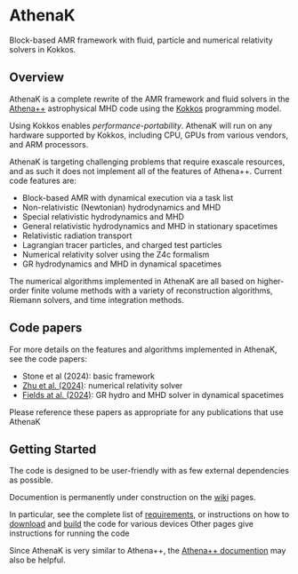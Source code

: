 # AthenaK

Block-based AMR framework with fluid, particle and numerical relativity solvers in Kokkos.

## Overview

AthenaK is a complete rewrite of the AMR framework and fluid solvers in the [Athena++](https://github.com/PrincetonUniversity/athena) astrophysical MHD code using the [Kokkos](https://kokkos.org/) programming model.

Using Kokkos enables *performance-portability*.  AthenaK will run on any hardware supported by Kokkos, including CPU, GPUs from various vendors, and ARM processors.

AthenaK is targeting challenging problems that require exascale resources, and as such it does not implement all of the features of Athena++.  Current code features are:
- Block-based AMR with dynamical execution via a task list
- Non-relativistic (Newtonian) hydrodynamics and MHD
- Special relativistic hydrodynamics and MHD
- General relativistic hydrodynamics and MHD in stationary spacetimes
- Relativistic radiation transport
- Lagrangian tracer particles, and charged test particles
- Numerical relativity solver using the Z4c formalism
- GR hydrodynamics and MHD in dynamical spacetimes

The numerical algorithms implemented in AthenaK are all based on higher-order finite volume methods with a variety of reconstruction algorithms, Riemann solvers, and time integration methods.

## Code papers

For more details on the features and algorithms implemented in AthenaK, see the code papers:
- Stone et al (2024): basic framework
- [Zhu et al. (2024)](https://arxiv.org/abs/2409.10384): numerical relativity solver
- [Fields at al. (2024)](https://arxiv.org/abs/2409.10384): GR hydro and MHD solver in dynamical spacetimes

Please reference these papers as appropriate for any publications that use AthenaK

## Getting Started

The code is designed to be user-friendly with as few external dependencies as possible.

Documention is permanently under construction on the [wiki](https://github.com/IAS-Astrophysics/athenak/wiki) pages.

In particular, see the complete list of [requirements](https://github.com/IAS-Astrophysics/athenak/wikis/Requirements), or
instructions on how to [download](https://github.com/IAS-Astrophysics/athenak/wikis/Download) and [build](https://github.com/IAS-Astrophysics/athenak/wikis/Build) the code for various devices
Other pages give instructions for running the code

Since AthenaK is very similar to Athena++, the [Athena++ documention](https://github.com/PrincetonUniversity/athena/wiki) may also be helpful.

